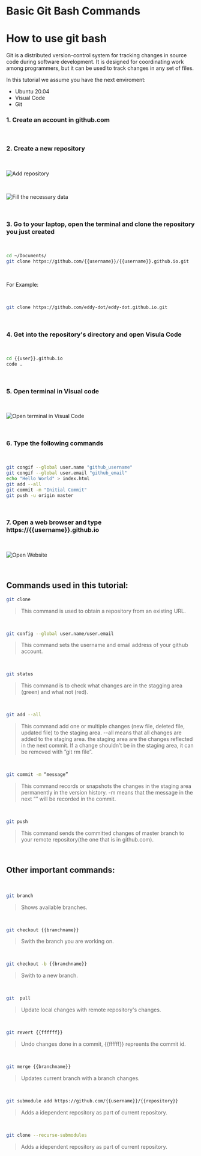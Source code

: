 # Basic Git Bash Commands


# How to use git bash

Git is a distributed version-control system for tracking changes in source code during software development. It is designed for coordinating work among programmers, but it can be used to track changes in any set of files.

In this tutorial we assume you have the next enviroment:
* Ubuntu 20.04
* Visual Code
* Git

### 1. Create an account in github.com

<br />

### 2. Create a new repository

<br />

![Add repository](1_create_repo.png) 

<br />

![Fill the necessary data](2_create_repo.png) 

<br />

### 3. Go to your laptop, open the terminal and clone the repository you just created

<br />

```bash
cd ~/Documents/
git clone https://github.com/{{username}}/{{username}}.github.io.git
```
<br />

For Example:

<br />

```bash
git clone https://github.com/eddy-dot/eddy-dot.github.io.git
```

<br />

### 4. Get into the repository's directory and open Visula Code

<br />

```bash
cd {{user}}.github.io
code .
```
<br />

### 5. Open terminal in Visual code

<br />

![Open terminal in Visual Code](3_open_terminal_in_vs.png) 

<br />

### 6. Type the following commands

<br />

```bash
git congif --global user.name "github_username"
git congif --global user.email "github_email"
echo "Hello World" > index.html
git add --all
git commit -m "Initial Commit"
git push -u origin master
```
<br />

### 7. Open a web browser and type https://{{username}}.github.io

<br />

![Open Website](4_open_website.png) 

<br />

## Commands used in this tutorial:

```bash
git clone
```

>This command is used to obtain a repository from an existing URL.

<br />

```bash    
git config --global user.name/user.email
```

>This command sets the username and email address of your github account.

<br />

```bash    
git status
```

>This command is to check what changes are in the stagging area (green) and what not (red).

<br />

```bash    
git add --all
```

>This command add one or multiple changes (new file, deleted file, updated file) to the staging area. --all means that all changes are added to the staging area. the staging area are the changes reflected in the next commit. If a change shouldn’t be in the staging area, it can be removed with ”git rm file”.

<br />

```bash
git commit -m “message”
```

>This command records or snapshots the changes in the staging area permanently in the version history. -m means that the message in the next “” will be recorded in the commit.

<br />

```bash
git push
```
>This command sends the committed changes of master branch to your remote repository(the one that is in github.com).

<br />

## Other important commands:

<br />

```bash
git branch
```

>Shows available branches.

<br />

```bash
git checkout {{branchname}}
```

>Swith the branch you are working on.

<br />

```bash
git checkout -b {{branchname}}
```

>Swith to a new branch.

<br />

```bash
git  pull
```

>Update local changes with remote repository's changes.

<br />

```bash
git revert {{ffffff}}
```
>Undo changes done in a commit, {{ffffff}} repreents the commit id.

<br />

```bash
git merge {{branchname}}
```

>Updates current branch with a branch changes.

<br />

```bash
git submodule add https://github.com/{{username}}/{{repository}}
```

>Adds a idependent repository as part of current repository.

<br />

```bash
git clone --recurse-submodules
```

>Adds a idependent repository as part of current repository.

<br />
